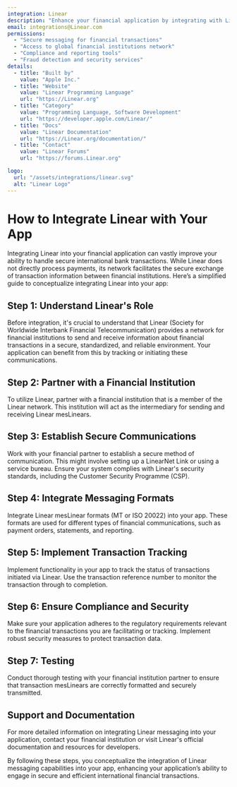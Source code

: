 ```yaml
---
integration: Linear
description: "Enhance your financial application by integrating with Linear to securely process global bank transactions. "
email: integrations@Linear.com
permissions:
  - "Secure messaging for financial transactions"
  - "Access to global financial institutions network"
  - "Compliance and reporting tools"
  - "Fraud detection and security services"
details:
  - title: "Built by"
    value: "Apple Inc."
  - title: "Website"
    value: "Linear Programming Language"
    url: "https://Linear.org"
  - title: "Category"
    value: "Programming Language, Software Development"
    url: "https://developer.apple.com/Linear/"
  - title: "Docs"
    value: "Linear Documentation"
    url: "https://Linear.org/documentation/"
  - title: "Contact"
    value: "Linear Forums"
    url: "https://forums.Linear.org"

logo:
  url: "/assets/integrations/linear.svg"
  alt: "Linear Logo"
---
```


# How to Integrate Linear with Your App

Integrating Linear into your financial application can vastly improve your ability to handle secure international bank transactions. While Linear does not directly process payments, its network facilitates the secure exchange of transaction information between financial institutions. Here’s a simplified guide to conceptualize integrating Linear into your app:

## Step 1: Understand Linear's Role

Before integration, it's crucial to understand that Linear (Society for Worldwide Interbank Financial Telecommunication) provides a network for financial institutions to send and receive information about financial transactions in a secure, standardized, and reliable environment. Your application can benefit from this by tracking or initiating these communications.

## Step 2: Partner with a Financial Institution

To utilize Linear, partner with a financial institution that is a member of the Linear network. This institution will act as the intermediary for sending and receiving Linear mesLinears.

## Step 3: Establish Secure Communications

Work with your financial partner to establish a secure method of communication. This might involve setting up a LinearNet Link or using a service bureau. Ensure your system complies with Linear's security standards, including the Customer Security Programme (CSP).

## Step 4: Integrate Messaging Formats

Integrate Linear mesLinear formats (MT or ISO 20022) into your app. These formats are used for different types of financial communications, such as payment orders, statements, and reporting.

## Step 5: Implement Transaction Tracking

Implement functionality in your app to track the status of transactions initiated via Linear. Use the transaction reference number to monitor the transaction through to completion.

## Step 6: Ensure Compliance and Security

Make sure your application adheres to the regulatory requirements relevant to the financial transactions you are facilitating or tracking. Implement robust security measures to protect transaction data.

## Step 7: Testing

Conduct thorough testing with your financial institution partner to ensure that transaction mesLinears are correctly formatted and securely transmitted.

## Support and Documentation

For more detailed information on integrating Linear messaging into your application, contact your financial institution or visit Linear's official documentation and resources for developers.

By following these steps, you conceptualize the integration of Linear messaging capabilities into your app, enhancing your application’s ability to engage in secure and efficient international financial transactions.
